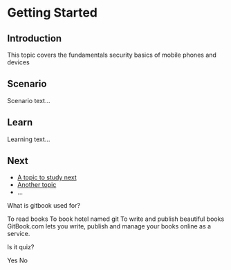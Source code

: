 # Getting Started
## Introduction
This topic covers the fundamentals security basics of mobile phones and devices


## Scenario
Scenario text...

## Learn
Learning text...

## Next
 * [A topic to study next](en/topics/_topic/_unit/index.md)
 * [Another topic](en/topics/_topic/_unit/index.md)
 * ...

<quiz name="Gitbook Quiz">
    <question multiple>
        <p>What is gitbook used for?</p>
        <answer correct>To read books</answer>
        <answer>To book hotel named git</answer>
        <answer correct>To write and publish beautiful books</answer>
        <explanation>GitBook.com lets you write, publish and manage your books online as a service.</explanation>
    </question>
    <question>
        <p>Is it quiz?</p>
        <answer correct>Yes</answer>
        <answer>No</answer>
    </question>
</quiz>

